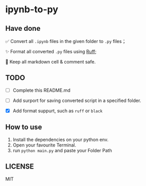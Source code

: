 # ipynb-to-py

## Have done
✅ Convert all `.ipynb` files in the given folder to `.py` files；

✨ Format all converted `.py` files using [Ruff](https://docs.astral.sh/ruff/);

📎 Keep all markdown cell & comment safe.


## TODO
- [ ]  Complete this README.md
- [ ]  Add surport for saving converted script in a specified folder.
- [x]  Add format suppurt, such as `ruff` or `black`


## How to use
1. Install the dependencies on your python env.
2. Open your favourite Terminal.
3. run `python main.py` and paste your Folder Path


## LICENSE
MIT
